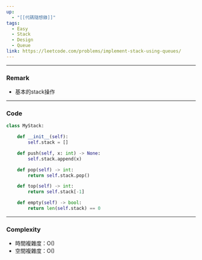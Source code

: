 ```yaml
---
up:
  - "[[代碼隨想錄]]"
tags:
  - Easy
  - Stack
  - Design
  - Queue
link: https://leetcode.com/problems/implement-stack-using-queues/
---
```

---
### Remark
- 基本的stack操作
---
### Code
```python
class MyStack:

    def __init__(self):
        self.stack = []

    def push(self, x: int) -> None:
        self.stack.append(x)

    def pop(self) -> int:
        return self.stack.pop()

    def top(self) -> int:
        return self.stack[-1]

    def empty(self) -> bool:
        return len(self.stack) == 0
```
---
### Complexity
- 時間複雜度：O()
- 空間複雜度：O()